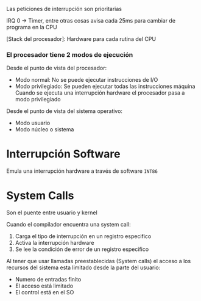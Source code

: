 Las peticiones de interrupción son prioritarias

IRQ 0 -> Timer, entre otras cosas avisa cada 25ms para cambiar de programa en la CPU



[Stack del procesador]: Hardware para cada rutina del CPU

### El procesador tiene 2 modos de ejecución
Desde el punto de vista del procesador:
- Modo normal: No se puede ejecutar instrucciones de I/O
- Modo privilegiado: Se pueden ejecutar todas las instrucciones máquina
Cuando se ejecuta una interrupción hardware el procesador pasa a modo privilegiado

Desde el punto de vista del sistema operativo:
- Modo usuario
- Modo núcleo o sistema

# Interrupción Software
Emula una interrupción hardware a través de software `INT86`

# System Calls
Son el puente entre usuario y kernel

Cuando el compilador encuentra una system call: 
1. Carga el tipo de interrupción en un registro especifico
2. Activa la interrupción hardware
3. Se lee la condición de error de un registro especifico

Al tener que usar llamadas preestablecidas (System calls) el acceso a los recursos del sistema esta limitado desde la parte del usuario:
- Numero de entradas finito
- El acceso está limitado
- El control está en el SO
